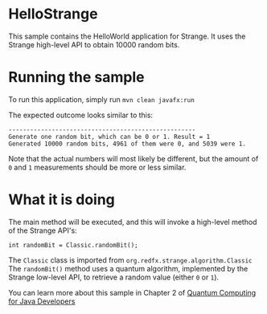 # HelloStrange

This sample contains the HelloWorld application for Strange.
It uses the Strange high-level API to obtain 10000 random bits.

# Running the sample

To run this application, simply run
`mvn clean javafx:run`

The expected outcome looks similar to this:

```Using high-level Strange API to generate random bits
----------------------------------------------------
Generate one random bit, which can be 0 or 1. Result = 1
Generated 10000 random bits, 4961 of them were 0, and 5039 were 1.
```
Note that the actual numbers will most likely be different, but the amount of `0` and `1` measurements should be more or less similar.

# What it is doing

The main method will be executed, and this will invoke a high-level method of the Strange API's:
```
int randomBit = Classic.randomBit();
```
The `Classic` class is imported from `org.redfx.strange.algorithm.Classic`
The `randomBit()` method uses a quantum algorithm, implemented by the Strange low-level API, to retrieve a random value (either `0` or `1`).

You can learn more about this sample in Chapter 2 of [Quantum Computing for Java Developers](https://www.manning.com/books/quantum-computing-for-java-developers?a_aid=quantumjava&a_bid=e5166ab9)
